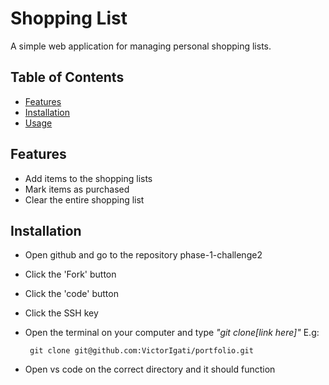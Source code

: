 # Shopping List

A simple web application for managing personal shopping lists.

## Table of Contents

- [Features](#features)
- [Installation](#installation)
- [Usage](#usage)

## Features

- Add items to the shopping lists
- Mark items as purchased
- Clear the entire shopping list

## Installation
- Open github and go to the repository phase-1-challenge2
- Click the 'Fork' button 
- Click the 'code' button 
- Click the SSH key 
- Open the terminal on your computer and type _"git clone[link here]"_ E.g:
      
       git clone git@github.com:VictorIgati/portfolio.git
- Open vs code on the correct directory and it should function       
